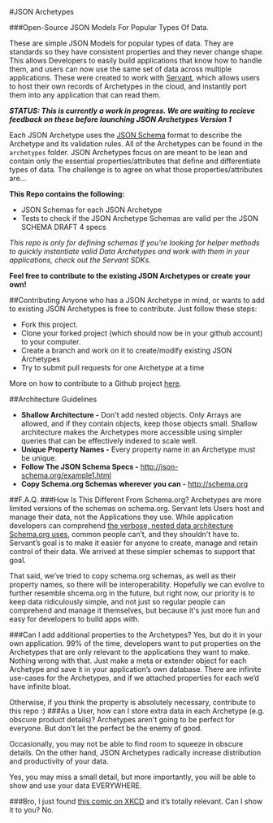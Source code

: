 #JSON Archetypes

###Open-Source JSON Models For Popular Types Of Data.

These are simple JSON Models for popular types of data.  They are standards so they have consistent properties and they never change shape.   This allows Developers to easily build applications that know how to handle them, and users can now use the same set of data across multiple applications.  These were created to work with [Servant](http://servant.co "http://servant.co"), which allows users to host their own records of Archetypes in the cloud, and instantly port them into any application that can read them.

***STATUS: This is currently a work in progress.  We are waiting to recieve feedback on these before launching JSON Archetypes Version 1***


Each JSON Archetype uses the [JSON Schema](http://json-schema.org "http://json-schema.org") format to describe the Archetype and its validation rules.  All of the Archetypes can be found in the `archetypes` folder.  JSON Archetypes focus on are meant to be lean and contain only the essential properties/attributes that define and differentiate types of data.  The challenge is to agree on what those properties/attributes are...

**This Repo contains the following:**

 - JSON Schemas for each JSON Archetype
 - Tests to check if the JSON Archetype Schemas are valid per the JSON SCHEMA DRAFT 4 specs

*This repo is only for defining schemas  If you're looking for helper methods to quickly instantiate valid Data Archetypes and work with them in your applications, check out the Servant SDKs.*
 
**Feel free to contribute to the existing JSON Archetypes or create your own!**


##Contributing
Anyone who has a JSON Archetype in mind, or wants to add to existing JSON Archetypes is free to contribute.  Just follow these steps:

 - Fork this project.
 - Clone your forked project (which should now be in your github account) to your computer.
 - Create a branch and work on it to create/modify existing JSON Archetypes
 - Try to submit pull requests for one Archetype at a time

More on how to contribute to a Github project [here](https://guides.github.com/activities/contributing-to-open-source/).

##Architecture Guidelines

 - **Shallow Architecture -**  Don't add nested objects.  Only Arrays are allowed, and if they contain objects, keep those objects small.  Shallow architecture makes the Archetypes more accessible using simpler queries that can be effectively indexed to scale well.
 - **Unique Property Names -** Every property name in an Archetype must be unique.
 - **Follow The JSON Schema Specs -** http://json-schema.org/example1.html 
 - **Copy Schema.org Schemas wherever you can -** http://schema.org 


##F.A.Q.
###How Is This Different From Schema.org?
Archetypes are more limited versions of the schemas on schema.org.  Servant lets Users host and manage their data, not the Applications they use.  While application developers can comprehend [the verbose, nested data architecture Schema.org uses](http://schema.org/docs/full.html "http://schema.org/docs/full.html"), common people can’t, and they shouldn't have to.  Servant’s goal is to make it easier for anyone to create, manage and retain control of their data.  We arrived at these simpler schemas to support that goal.  

That said, we’ve tried to copy schema.org schemas, as well as their property names, so there will be interoperability.  Hopefully we can evolve to further resemble shcema.org in the future, but right now, our priority is to keep data ridiculously simple, and not just so regular people can comprehend and manage it themselves, but because it's just more fun and easy for developers to build apps with.

###Can I add additional properties to the Archetypes?
Yes, but do it in your own application.  99% of the time, developers want to put properties on the Archetypes that are only relevant to the applications they want to make.  Nothing wrong with that.  Just make a meta or extender object for each Archetype and save it in your application’s own database.  There are infinite use-cases for the Archetypes, and if we attached properties for each we’d have infinite bloat. 

Otherwise, if you think the property is absolutely necessary, contribute to this repo :)
###As a User, how can I store extra data in each Archetype (e.g. obscure product details)?
Archetypes aren't going to be perfect for everyone.  But don't let the perfect be the enemy of good.  

Occasionally, you may not be able to find room to squeeze in obscure details.  On the other hand, JSON Archetypes radically increase distribution and productivity of your data.  

Yes, you may miss a small detail, but more importantly, you will be able to show and use your data EVERYWHERE.

###Bro, I just found [this comic on XKCD](http://xkcd.com/927/) and it’s totally relevant.  Can I show it to you?
No.


